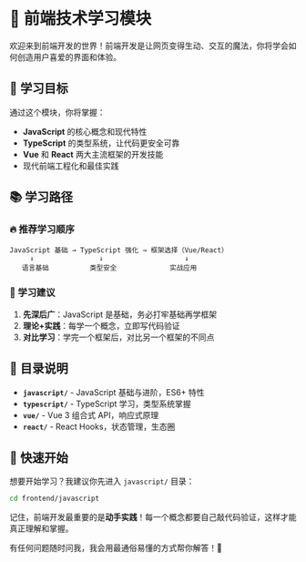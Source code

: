# 🎨 前端技术学习模块

欢迎来到前端开发的世界！前端开发是让网页变得生动、交互的魔法，你将学会如何创造用户喜爱的界面和体验。

## 🎯 学习目标

通过这个模块，你将掌握：
- **JavaScript** 的核心概念和现代特性
- **TypeScript** 的类型系统，让代码更安全可靠
- **Vue** 和 **React** 两大主流框架的开发技能
- 现代前端工程化和最佳实践

## 📚 学习路径

### 🔥 推荐学习顺序
```
JavaScript 基础 → TypeScript 强化 → 框架选择（Vue/React）
     ↓                ↓                    ↓
   语言基础          类型安全             实战应用
```

### 🎪 学习建议
1. **先深后广**：JavaScript 是基础，务必打牢基础再学框架
2. **理论+实践**：每学一个概念，立即写代码验证
3. **对比学习**：学完一个框架后，对比另一个框架的不同点

## 📁 目录说明

- **`javascript/`** - JavaScript 基础与进阶，ES6+ 特性
- **`typescript/`** - TypeScript 学习，类型系统掌握  
- **`vue/`** - Vue 3 组合式 API，响应式原理
- **`react/`** - React Hooks，状态管理，生态圈

## 🚀 快速开始

想要开始学习？我建议你先进入 `javascript/` 目录：

```bash
cd frontend/javascript
```

记住，前端开发最重要的是**动手实践**！每一个概念都要自己敲代码验证，这样才能真正理解和掌握。

有任何问题随时问我，我会用最通俗易懂的方式帮你解答！🤝